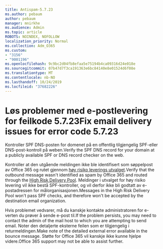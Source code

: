 ```yaml
---
title: Antispam-5.7.23
ms.author: pebaum
author: pebaum
manager: mnirkhe
ms.audience: Admin
ms.topic: article
ROBOTS: NOINDEX, NOFOLLOW
localization_priority: Normal
ms.collection: Adm_O365
ms.custom:
- "3156"
- "9001196"
ms.openlocfilehash: 9c9bc2d04fb8efaa5e75194b4ca09316d24e018e
ms.sourcegitcommit: 07b47d7f3ca191363e6bc84140e8e01524d6f08e
ms.translationtype: MT
ms.contentlocale: nb-NO
ms.lasthandoff: 10/24/2019
ms.locfileid: "37682226"
---
```

# <a name="fix-email-delivery-issues-for-error-code-5723"></a><span data-ttu-id="30eba-102">Løs problemer med e-postlevering for feilkode 5.7.23</span><span class="sxs-lookup"><span data-stu-id="30eba-102">Fix email delivery issues for error code 5.7.23</span></span>

<span data-ttu-id="30eba-103">Kontroller SPF DNS-posten for domenet på en offentlig tilgjengelig SPF-eller DNS-post-kontroll på weben.</span><span class="sxs-lookup"><span data-stu-id="30eba-103">Verify the SPF DNS record for your domain at a publicly available SPF or DNS record checker on the web.</span></span>

<span data-ttu-id="30eba-104">Kontroller at den utgående meldingen ikke ble identifisert som søppelpost av Office 365 og rutet gjennom [høy risiko leverings utvalget](https://docs.microsoft.com/office365/SecurityCompliance/high-risk-delivery-pool-for-outbound-messages).</span><span class="sxs-lookup"><span data-stu-id="30eba-104">Verify that the outbound message wasn't identified as spam by Office 365 and routed through the [High Risk Delivery Pool](https://docs.microsoft.com/office365/SecurityCompliance/high-risk-delivery-pool-for-outbound-messages).</span></span> <span data-ttu-id="30eba-105">Meldinger i utvalget for høy risiko levering vil ikke bestå SPF-kontroller, og vil derfor ikke bli godtatt av e-postadressen for målorganisasjonen.</span><span class="sxs-lookup"><span data-stu-id="30eba-105">Messages in the High Risk Delivery Pool won't pass SPF checks, and therefore won't be accepted by the destination email organization.</span></span>

<span data-ttu-id="30eba-106">Hvis problemet vedvarer, må du kanskje kontakte administratoren for e-verten du prøver å sende e-post til.</span><span class="sxs-lookup"><span data-stu-id="30eba-106">If the problem persists, you may need to contact the admin of the mail host to which you are attempting to send email.</span></span> <span data-ttu-id="30eba-107">Noter den detaljerte eksterne feilen som er tilgjengelig i returmeldingen.</span><span class="sxs-lookup"><span data-stu-id="30eba-107">Make note of the detailed external error available in the bounce message.</span></span>  <span data-ttu-id="30eba-108">Støtte for Office 365 vil kanskje ikke kunne hjelpe videre.</span><span class="sxs-lookup"><span data-stu-id="30eba-108">Office 365 support may not be able to assist further.</span></span>
